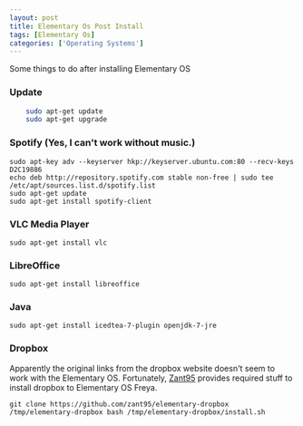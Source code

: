 ```yaml
---
layout: post
title: Elementary Os Post Install
tags: [Elementary Os]
categories: ['Operating Systems']
---
```


Some things to do after installing Elementary OS

### Update
```bash
    sudo apt-get update
    sudo apt-get upgrade
```

### Spotify (Yes, I can't work without music.)
    sudo apt-key adv --keyserver hkp://keyserver.ubuntu.com:80 --recv-keys D2C19886
    echo deb http://repository.spotify.com stable non-free | sudo tee /etc/apt/sources.list.d/spotify.list
    sudo apt-get update
    sudo apt-get install spotify-client

### VLC Media Player
    sudo apt-get install vlc

### LibreOffice
    sudo apt-get install libreoffice

### Java
    sudo apt-get install icedtea-7-plugin openjdk-7-jre

### Dropbox
Apparently the original links from the dropbox website doesn't seem to work with the Elementary OS. Fortunately,
[Zant95](https://github.com/zant95/elementary-dropbox) provides required stuff to install dropbox to Elementary OS Freya.

    git clone https://github.com/zant95/elementary-dropbox /tmp/elementary-dropbox bash /tmp/elementary-dropbox/install.sh
